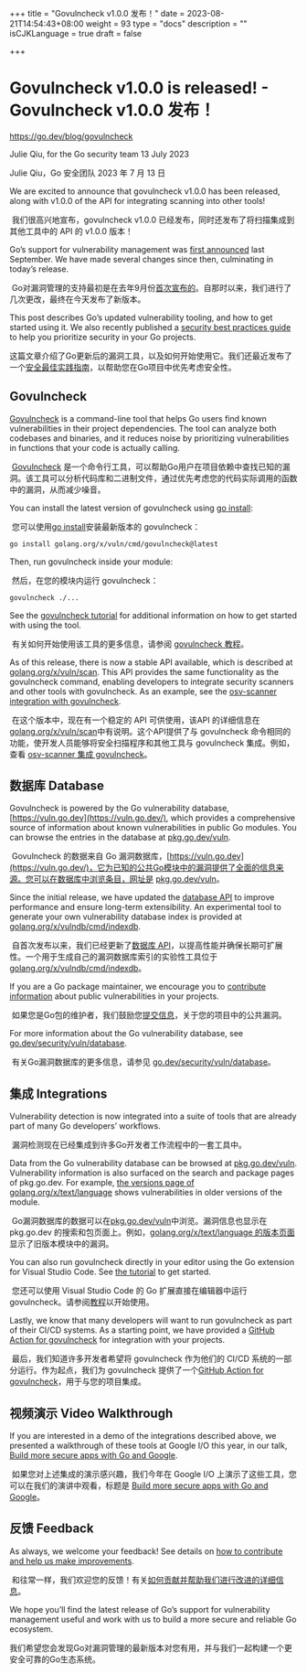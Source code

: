 +++
title = "Govulncheck v1.0.0 发布！"
date = 2023-08-21T14:54:43+08:00
weight = 93
type = "docs"
description = ""
isCJKLanguage = true
draft = false

+++

# Govulncheck v1.0.0 is released! - Govulncheck v1.0.0 发布！

https://go.dev/blog/govulncheck

Julie Qiu, for the Go security team
13 July 2023

Julie Qiu，Go 安全团队 2023 年 7 月 13 日

We are excited to announce that govulncheck v1.0.0 has been released, along with v1.0.0 of the API for integrating scanning into other tools!

​	我们很高兴地宣布，govulncheck v1.0.0 已经发布，同时还发布了将扫描集成到其他工具中的 API 的 v1.0.0 版本！

Go’s support for vulnerability management was [first announced](https://go.dev/blog/vuln) last September. We have made several changes since then, culminating in today’s release.

​	Go对漏洞管理的支持最初是在去年9月份[首次宣布的](https://go.dev/blog/vuln)。自那时以来，我们进行了几次更改，最终在今天发布了新版本。

This post describes Go’s updated vulnerability tooling, and how to get started using it. We also recently published a [security best practices guide](https://go.dev/security/best-practices) to help you prioritize security in your Go projects.

​	这篇文章介绍了Go更新后的漏洞工具，以及如何开始使用它。我们还最近发布了一个[安全最佳实践指南](https://go.dev/security/best-practices)，以帮助您在Go项目中优先考虑安全性。

## Govulncheck

[Govulncheck](https://golang.org/x/vuln/cmd/govulncheck) is a command-line tool that helps Go users find known vulnerabilities in their project dependencies. The tool can analyze both codebases and binaries, and it reduces noise by prioritizing vulnerabilities in functions that your code is actually calling.

​	[Govulncheck](https://golang.org/x/vuln/cmd/govulncheck) 是一个命令行工具，可以帮助Go用户在项目依赖中查找已知的漏洞。该工具可以分析代码库和二进制文件，通过优先考虑您的代码实际调用的函数中的漏洞，从而减少噪音。

You can install the latest version of govulncheck using [go install](https://pkg.go.dev/cmd/go#hdr-Compile_and_install_packages_and_dependencies):

​	您可以使用[go install](https://pkg.go.dev/cmd/go#hdr-Compile_and_install_packages_and_dependencies)安装最新版本的 govulncheck：

```bash
go install golang.org/x/vuln/cmd/govulncheck@latest
```

Then, run govulncheck inside your module:

​	然后，在您的模块内运行 govulncheck：

```bash
govulncheck ./...
```

See the [govulncheck tutorial](https://go.dev/doc/tutorial/govulncheck) for additional information on how to get started with using the tool.

​	有关如何开始使用该工具的更多信息，请参阅 [govulncheck 教程](https://go.dev/doc/tutorial/govulncheck)。

As of this release, there is now a stable API available, which is described at [golang.org/x/vuln/scan](https://golang.org/x/vuln/scan). This API provides the same functionality as the govulncheck command, enabling developers to integrate security scanners and other tools with govulncheck. As an example, see the [osv-scanner integration with govulncheck](https://github.com/google/osv-scanner/blob/d93d6b73e90ae392fe2b1b64a33bda6976b65b2d/internal/sourceanalysis/go.go#L20).

​	在这个版本中，现在有一个稳定的 API 可供使用，该API 的详细信息在[golang.org/x/vuln/scan](https://golang.org/x/vuln/scan)中有说明。这个API提供了与 govulncheck 命令相同的功能，使开发人员能够将安全扫描程序和其他工具与 govulncheck 集成。例如，查看 [osv-scanner 集成 govulncheck](https://github.com/google/osv-scanner/blob/d93d6b73e90ae392fe2b1b64a33bda6976b65b2d/internal/sourceanalysis/go.go#L20)。

## 数据库 Database

Govulncheck is powered by the Go vulnerability database, [https://vuln.go.dev](https://vuln.go.dev/), which provides a comprehensive source of information about known vulnerabilities in public Go modules. You can browse the entries in the database at [pkg.go.dev/vuln](https://pkg.go.dev/vuln).

​	Govulncheck 的数据来自 Go 漏洞数据库，[https://vuln.go.dev](https://vuln.go.dev/)，它为已知的公共Go模块中的漏洞提供了全面的信息来源。您可以在数据库中浏览条目，网址是 [pkg.go.dev/vuln](https://pkg.go.dev/vuln)。

Since the initial release, we have updated the [database API](https://go.dev/security/vuln/database#api) to improve performance and ensure long-term extensibility. An experimental tool to generate your own vulnerability database index is provided at [golang.org/x/vulndb/cmd/indexdb](https://golang.org/x/vulndb/cmd/indexdb).

​	自首次发布以来，我们已经更新了[数据库 API](https://go.dev/security/vuln/database#api)，以提高性能并确保长期可扩展性。一个用于生成自己的漏洞数据库索引的实验性工具位于[golang.org/x/vulndb/cmd/indexdb](https://golang.org/x/vulndb/cmd/indexdb)。

If you are a Go package maintainer, we encourage you to [contribute information](https://go.dev/s/vulndb-report-new) about public vulnerabilities in your projects.

​	如果您是Go包的维护者，我们鼓励您[提交信息](https://go.dev/s/vulndb-report-new)，关于您的项目中的公共漏洞。

For more information about the Go vulnerability database, see [go.dev/security/vuln/database](https://go.dev/security/vuln/database).

​	有关Go漏洞数据库的更多信息，请参见 [go.dev/security/vuln/database](https://go.dev/security/vuln/database)。

## 集成 Integrations

Vulnerability detection is now integrated into a suite of tools that are already part of many Go developers’ workflows.

​	漏洞检测现在已经集成到许多Go开发者工作流程中的一套工具中。

Data from the Go vulnerability database can be browsed at [pkg.go.dev/vuln](https://pkg.go.dev/vuln). Vulnerability information is also surfaced on the search and package pages of pkg.go.dev. For example, [the versions page of golang.org/x/text/language](https://pkg.go.dev/golang.org/x/text/language?tab=versions) shows vulnerabilities in older versions of the module.

​	Go漏洞数据库的数据可以在[pkg.go.dev/vuln](https://pkg.go.dev/vuln)中浏览。漏洞信息也显示在 pkg.go.dev 的搜索和包页面上。例如，[golang.org/x/text/language 的版本页面](https://pkg.go.dev/golang.org/x/text/language?tab=versions)显示了旧版本模块中的漏洞。

You can also run govulncheck directly in your editor using the Go extension for Visual Studio Code. See [the tutorial](https://go.dev/doc/tutorial/govulncheck-ide) to get started.

​	您还可以使用 Visual Studio Code 的 Go 扩展直接在编辑器中运行 govulncheck。请参阅[教程](https://go.dev/doc/tutorial/govulncheck-ide)以开始使用。

Lastly, we know that many developers will want to run govulncheck as part of their CI/CD systems. As a starting point, we have provided a [GitHub Action for govulncheck](https://github.com/marketplace/actions/golang-govulncheck-action) for integration with your projects.

​	最后，我们知道许多开发者希望将 govulncheck 作为他们的 CI/CD 系统的一部分运行。作为起点，我们为 govulncheck 提供了一个[GitHub Action for govulncheck](https://github.com/marketplace/actions/golang-govulncheck-action)，用于与您的项目集成。

## 视频演示 Video Walkthrough

If you are interested in a demo of the integrations described above, we presented a walkthrough of these tools at Google I/O this year, in our talk, [Build more secure apps with Go and Google](https://www.youtube.com/watch?v=HSt6FhsPT8c&ab_channel=TheGoProgrammingLanguage).

​	如果您对上述集成的演示感兴趣，我们今年在 Google I/O 上演示了这些工具，您可以在我们的演讲中观看，标题是 [Build more secure apps with Go and Google](https://www.youtube.com/watch?v=HSt6FhsPT8c&ab_channel=TheGoProgrammingLanguage)。

## 反馈 Feedback

As always, we welcome your feedback! See details on [how to contribute and help us make improvements](https://go.dev/security/vuln/#feedback).

​	和往常一样，我们欢迎您的反馈！有关[如何贡献并帮助我们进行改进的详细信息](https://go.dev/security/vuln/#feedback)。

We hope you’ll find the latest release of Go’s support for vulnerability management useful and work with us to build a more secure and reliable Go ecosystem.

​	我们希望您会发现Go对漏洞管理的最新版本对您有用，并与我们一起构建一个更安全可靠的Go生态系统。